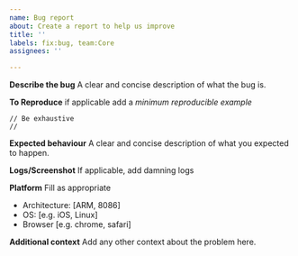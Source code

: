 ```yaml
---
name: Bug report
about: Create a report to help us improve
title: ''
labels: fix:bug, team:Core
assignees: ''

---
```


**Describe the bug**
A clear and concise description of what the bug is.

**To Reproduce**
if applicable add a *minimum reproducible example*

```
// Be exhaustive
// 
```

**Expected behaviour**
A clear and concise description of what you expected to happen.

**Logs/Screenshot**
If applicable, add damning logs

**Platform**
Fill as appropriate
 - Architecture: [ARM, 8086]
 - OS: [e.g. iOS, Linux]
 - Browser [e.g. chrome, safari]

**Additional context**
Add any other context about the problem here.
